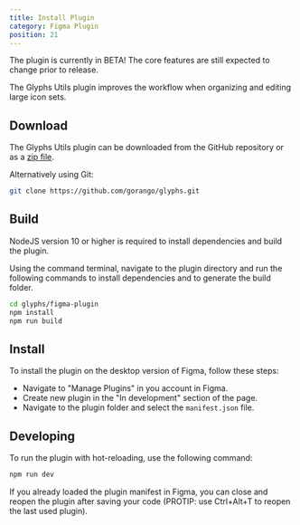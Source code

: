 ```yaml
---
title: Install Plugin
category: Figma Plugin
position: 21
---
```


<alert type="warning">

The plugin is currently in BETA! The core features are still expected to change prior to release.

</alert>

The Glyphs Utils plugin improves the workflow when organizing and editing large icon sets.

## Download


The Glyphs Utils plugin can be downloaded from the GitHub repository or as a [zip file](https://github.com/gorango/glyphs/archive/main.zip).

Alternatively using Git:

```bash
git clone https://github.com/gorango/glyphs.git
```

## Build

<alert>

NodeJS version 10 or higher is required to install dependencies and build the plugin.

</alert>

Using the command terminal, navigate to the plugin directory and run the following commands to install dependencies and to generate the build folder.

```bash
cd glyphs/figma-plugin
npm install
npm run build
```

## Install

To install the plugin on the desktop version of Figma, follow these steps:

- Navigate to "Manage Plugins" in you account in Figma.
- Create new plugin in the "In development" section of the page.
- Navigate to the plugin folder and select the `manifest.json` file.

## Developing

To run the plugin with hot-reloading, use the following command:

```bash
npm run dev
```

If you already loaded the plugin manifest in Figma, you can close and reopen the plugin after saving your code (PROTIP: use Ctrl+Alt+T to reopen the last used plugin).
